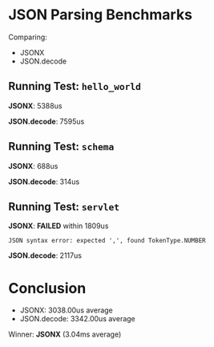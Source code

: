 # JSON Parsing Benchmarks
Comparing: 
  * JSONX
  * JSON.decode

## Running Test: `hello_world`
 **JSONX**: 5388us

 **JSON.decode**: 7595us

## Running Test: `schema`
 **JSONX**: 688us

 **JSON.decode**: 314us

## Running Test: `servlet`
**JSONX**: **FAILED** within 1809us

```JSON syntax error: expected ',', found TokenType.NUMBER```

 **JSON.decode**: 2117us


# Conclusion
  * JSONX: 3038.00us average
  * JSON.decode: 3342.00us average

Winner: **JSONX** (3.04ms average)
